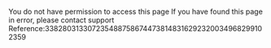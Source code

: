 You do not have permission to access this page If you have found this page in error, please contact support Reference:3382803133072354887586744738148316292320034968299102359